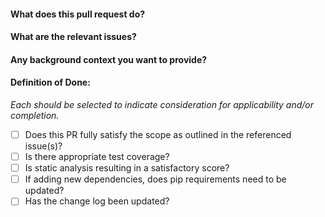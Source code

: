 #### What does this pull request do?


#### What are the relevant issues?


#### Any background context you want to provide?


#### Definition of Done:
*Each should be selected to indicate consideration for applicability and/or completion.*

- [ ] Does this PR fully satisfy the scope as outlined in the referenced issue(s)?
- [ ] Is there appropriate test coverage?
- [ ] Is static analysis resulting in a satisfactory score?
- [ ] If adding new dependencies, does pip requirements need to be updated?
- [ ] Has the change log been updated?
